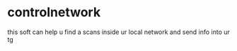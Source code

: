 # controlnetwork
this soft can help u find a scans inside ur local network and send info into ur tg
